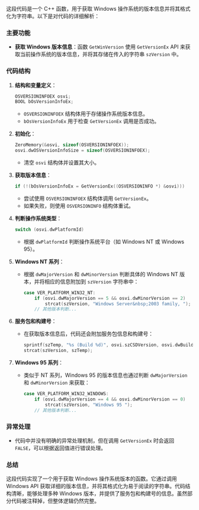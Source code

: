 这段代码是一个 C++ 函数，用于获取 Windows 操作系统的版本信息并将其格式化为字符串。以下是对代码的详细解析：

### 主要功能

- **获取 Windows 版本信息**：函数 `GetWinVersion` 使用 `GetVersionEx` API 来获取当前操作系统的版本信息，并将其存储在传入的字符串 `szVersion` 中。

### 代码结构

1. **结构和变量定义**：
   ```cpp
   OSVERSIONINFOEX osvi;
   BOOL bOsVersionInfoEx;
   ```
   - `OSVERSIONINFOEX` 结构体用于存储操作系统版本信息。
   - `bOsVersionInfoEx` 用于检查 `GetVersionEx` 调用是否成功。

2. **初始化**：
   ```cpp
   ZeroMemory(&osvi, sizeof(OSVERSIONINFOEX));
   osvi.dwOSVersionInfoSize = sizeof(OSVERSIONINFOEX);
   ```
   - 清空 `osvi` 结构体并设置其大小。

3. **获取版本信息**：
   ```cpp
   if (!(bOsVersionInfoEx = GetVersionEx((OSVERSIONINFO *) &osvi)))
   ```
   - 尝试使用 `OSVERSIONINFOEX` 结构体调用 `GetVersionEx`。
   - 如果失败，则使用 `OSVERSIONINFO` 结构体重试。

4. **判断操作系统类型**：
   ```cpp
   switch (osvi.dwPlatformId)
   ```
   - 根据 `dwPlatformId` 判断操作系统平台（如 Windows NT 或 Windows 95）。

5. **Windows NT 系列**：
   - 根据 `dwMajorVersion` 和 `dwMinorVersion` 判断具体的 Windows NT 版本，并将相应的信息附加到 `szVersion` 字符串中：
     ```cpp
     case VER_PLATFORM_WIN32_NT:
         if (osvi.dwMajorVersion == 5 && osvi.dwMinorVersion == 2)
             strcat(szVersion, "Windows Server&nbsp;2003 family, ");
         // 其他版本判断...
     ```

6. **服务包和构建号**：
   - 在获取版本信息后，代码还会附加服务包信息和构建号：
     ```cpp
     sprintf(szTemp, "%s (Build %d)", osvi.szCSDVersion, osvi.dwBuildNumber & 0xFFFF);
     strcat(szVersion, szTemp);
     ```

7. **Windows 95 系列**：
   - 类似于 NT 系列，Windows 95 的版本信息也通过判断 `dwMajorVersion` 和 `dwMinorVersion` 来获取：
     ```cpp
     case VER_PLATFORM_WIN32_WINDOWS:
         if (osvi.dwMajorVersion == 4 && osvi.dwMinorVersion == 0)
             strcat(szVersion, "Windows 95 ");
         // 其他版本判断...
     ```

### 异常处理

- 代码中并没有明确的异常处理机制，但在调用 `GetVersionEx` 时会返回 `FALSE`，可以根据返回值进行错误处理。

### 总结

这段代码实现了一个用于获取 Windows 操作系统版本的函数。它通过调用 Windows API 获取详细的版本信息，并将其格式化为易于阅读的字符串。代码结构清晰，能够处理多种 Windows 版本，并提供了服务包和构建号的信息。虽然部分代码被注释掉，但整体逻辑仍然完整。